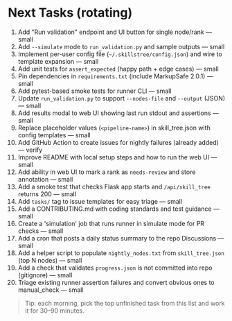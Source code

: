 # Next Tasks (rotating)

1. Add "Run validation" endpoint and UI button for single node/rank — small
2. Add `--simulate` mode to `run_validation.py` and sample outputs — small
3. Implement per-user config file (`~/.skillstree/config.json`) and wire to template expansion — small
4. Add unit tests for `assert_expected` (happy path + edge cases) — small
5. Pin dependencies in `requirements.txt` (include MarkupSafe 2.0.1) — small
6. Add pytest-based smoke tests for runner CLI — small
7. Update `run_validation.py` to support `--nodes-file` and `--output` (JSON) — small
8. Add results modal to web UI showing last run stdout and assertions — small
9. Replace placeholder values (`<pipeline-name>`) in skill_tree.json with config templates — small
10. Add GitHub Action to create issues for nightly failures (already added) — verify
11. Improve README with local setup steps and how to run the web UI — small
12. Add ability in web UI to mark a rank as `needs-review` and store annotation — small
13. Add a smoke test that checks Flask app starts and `/api/skill_tree` returns 200 — small
14. Add `tasks/` tag to issue templates for easy triage — small
15. Add a CONTRIBUTING.md with coding standards and test guidance — small
16. Create a 'simulation' job that runs runner in simulate mode for PR checks — small
17. Add a cron that posts a daily status summary to the repo Discussions — small
18. Add a helper script to populate `nightly_nodes.txt` from `skill_tree.json` (top N nodes) — small
19. Add a check that validates `progress.json` is not committed into repo (gitignore) — small
20. Triage existing runner assertion failures and convert obvious ones to manual_check — small

> Tip: each morning, pick the top unfinished task from this list and work it for 30–90 minutes.
